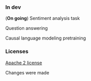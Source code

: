 ### In dev

(**On going**) Sentiment analysis task

Question answering

Causal language modeling pretraining


### Licenses
[Apache 2 license](https://www.apache.org/licenses/LICENSE-2.0.html)

Changes were made
